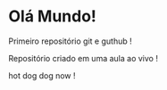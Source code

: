 # Olá Mundo!
 Primeiro repositório git e guthub !

 Repositório criado em uma aula ao vivo !

hot dog dog now !
